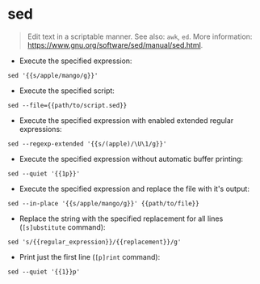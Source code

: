 # sed

> Edit text in a scriptable manner.
> See also: `awk`, `ed`.
> More information: <https://www.gnu.org/software/sed/manual/sed.html>.

- Execute the specified expression:

`sed '{{s/apple/mango/g}}'`

- Execute the specified script:

`sed --file={{path/to/script.sed}}`

- Execute the specified expression with enabled extended regular expressions:

`sed --regexp-extended '{{s/(apple)/\U\1/g}}'`

- Execute the specified expression without automatic buffer printing:

`sed --quiet '{{1p}}'`

- Execute the specified expression and replace the file with it's output:

`sed --in-place '{{s/apple/mango/g}}' {{path/to/file}}`

- Replace the string with the specified replacement for all lines (`[s]ubstitute` command):

`sed 's/{{regular_expression}}/{{replacement}}/g'`

- Print just the first line (`[p]rint` command):

`sed --quiet '{{1}}p'`
